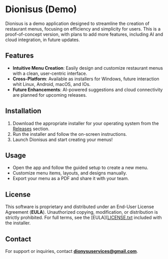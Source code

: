 # Dionisus (Demo)

Dionisus is a demo application designed to streamline the creation of restaurant menus, focusing on efficiency and simplicity for users. This is a proof-of-concept version, with plans to add more features, including AI and cloud integration, in future updates.

## Features
- **Intuitive Menu Creation**: Easily design and customize restaurant menus with a clean, user-centric interface.
- **Cross-Platform**: Available as installers for Windows, future interaction whit Linux, Android, macOS, and IOs.
- **Future Enhancements**: AI-powered suggestions and cloud connectivity are planned for upcoming releases.

## Installation
1. Download the appropriate installer for your operating system from the [Releases](https://github.com/Arian-Space/crispy-potato/releases) section.
2. Run the installer and follow the on-screen instructions.
3. Launch Dionisus and start creating your menus!

## Usage
- Open the app and follow the guided setup to create a new menu.
- Customize menu items, layouts, and designs manually.
- Export your menu as a PDF and share it with your team.

## License
This software is proprietary and distributed under an End-User License Agreement (**EULA**). Unauthorized copying, modification, or distribution is strictly prohibited. For full terms, see the [EULA]([LICENSE.txt](https://github.com/Arian-Space/crispy-potato/blob/main/LICENSE) included with the installer.

## Contact
For support or inquiries, contact **dionysuservices@gmail.com**.

